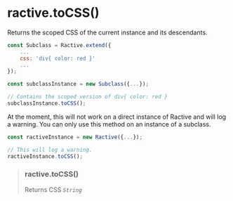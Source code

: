 # ractive.toCSS()

Returns the scoped CSS of the current instance and its descendants.

```js
const Subclass = Ractive.extend({
    ...
    css: 'div{ color: red }'
    ...
});

const subclassInstance = new Subclass({...});

// Contains the scoped version of div{ color: red }
subclassInstance.toCSS();
```

At the moment, this will not work on a direct instance of Ractive and will log a warning. You can only use this method on an instance of a subclass.

```js
const ractiveInstance = new Ractive({...});

// This will log a warning.
ractiveInstance.toCSS();
```

> ### ractive.toCSS()
> Returns CSS *`String`*

